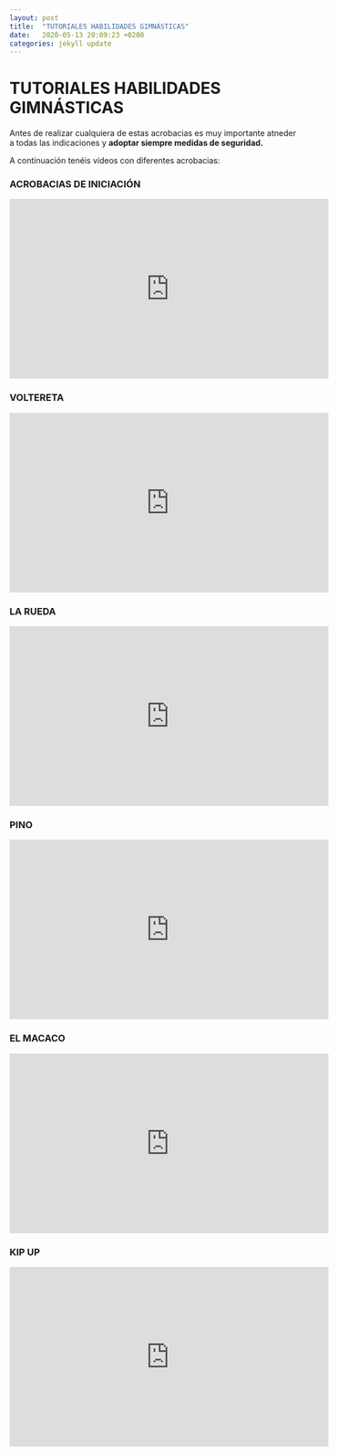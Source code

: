 ```yaml
---
layout: post
title:  "TUTORIALES HABILIDADES GIMNÁSTICAS"
date:   2020-05-13 20:09:23 +0200
categories: jekyll update
---
```


# TUTORIALES HABILIDADES GIMNÁSTICAS

Antes de realizar cualquiera de estas acrobacias es muy importante atneder a todas las indicaciones y **adoptar siempre medidas de seguridad.**

A continuación tenéis vídeos con diferentes acrobacias:

### ACROBACIAS DE INICIACIÓN
<iframe width="560" height="315" src="https://www.youtube.com/embed/fPpmQL3TiEw" frameborder="0" allow="accelerometer; autoplay; encrypted-media; gyroscope; picture-in-picture" allowfullscreen></iframe>

### VOLTERETA
<iframe width="560" height="315" src="https://www.youtube.com/embed/WmPaDnjUJJM" frameborder="0" allow="accelerometer; autoplay; encrypted-media; gyroscope; picture-in-picture" allowfullscreen></iframe>

### LA RUEDA
<iframe width="560" height="315" src="https://www.youtube.com/embed/jKMOOqU6Ai0" frameborder="0" allow="accelerometer; autoplay; encrypted-media; gyroscope; picture-in-picture" allowfullscreen></iframe>

### PINO
<iframe width="560" height="315" src="https://www.youtube.com/embed/8djVh2Df6ew" frameborder="0" allow="accelerometer; autoplay; encrypted-media; gyroscope; picture-in-picture" allowfullscreen></iframe>

### EL MACACO
<iframe width="560" height="315" src="https://www.youtube.com/embed/NIjo70Dq9wo" frameborder="0" allow="accelerometer; autoplay; encrypted-media; gyroscope; picture-in-picture" allowfullscreen></iframe>

### KIP UP
<iframe width="560" height="315" src="https://www.youtube.com/embed/gbsYQq_ANMY" frameborder="0" allow="accelerometer; autoplay; encrypted-media; gyroscope; picture-in-picture" allowfullscreen></iframe>
